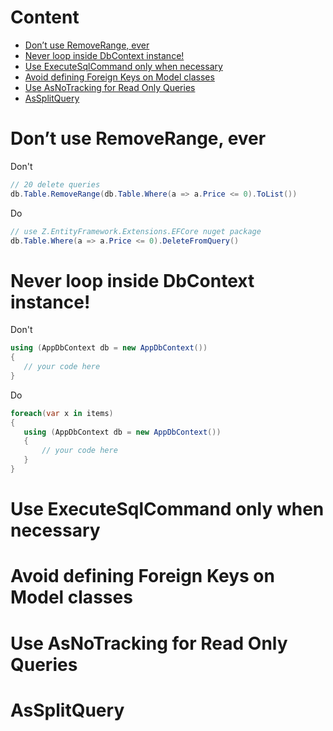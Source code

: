 # Content
* [Don’t use RemoveRange, ever](#dont-use-removerange-ever)
* [Never loop inside DbContext instance!]()
* [Use ExecuteSqlCommand only when necessary]()
* [Avoid defining Foreign Keys on Model classes]()
* [Use AsNoTracking for Read Only Queries]()
* [AsSplitQuery](#assplitquery)
# Don’t use RemoveRange, ever
Don't
```csharp
// 20 delete queries
db.Table.RemoveRange(db.Table.Where(a => a.Price <= 0).ToList())
```
Do
```csharp
// use Z.EntityFramework.Extensions.EFCore nuget package
db.Table.Where(a => a.Price <= 0).DeleteFromQuery()
```
# Never loop inside DbContext instance!
Don't
```csharp
using (AppDbContext db = new AppDbContext())
{
   // your code here
}
```
Do
```csharp
foreach(var x in items)
{
   using (AppDbContext db = new AppDbContext())
   {
       // your code here
   }
}
```
# Use ExecuteSqlCommand only when necessary
# Avoid defining Foreign Keys on Model classes
# Use AsNoTracking for Read Only Queries
# AsSplitQuery
